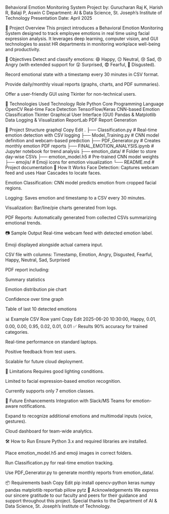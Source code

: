 Behavioral Emotion Monitoring System
Project by: Gurucharan Raj K, Harish R, Balaji P, Aswin C
Department: AI & Data Science, St. Joseph’s Institute of Technology
Presentation Date: April 2025

🧠 Project Overview
This project introduces a Behavioral Emotion Monitoring System designed to track employee emotions in real time using facial expression analysis. It leverages deep learning, computer vision, and GUI technologies to assist HR departments in monitoring workplace well-being and productivity.

🎯 Objectives
Detect and classify emotions: 😄 Happy, 😐 Neutral, 😢 Sad, 😠 Angry (with extended support for 😲 Surprised, 😨 Fearful, 🤢 Disgusted).

Record emotional state with a timestamp every 30 minutes in CSV format.

Provide daily/monthly visual reports (graphs, charts, and PDF summaries).

Offer a user-friendly GUI using Tkinter for non-technical users.

🧪 Technologies Used
Technology	Role
Python	Core Programming Language
OpenCV	Real-time Face Detection
TensorFlow/Keras	CNN-based Emotion Classification
Tkinter	Graphical User Interface (GUI)
Pandas & Matplotlib	Data Logging & Visualization
ReportLab	PDF Report Generation

📁 Project Structure
graphql
Copy
Edit
.
├── Classification.py          # Real-time emotion detection with CSV logging
├── Model_Training.py          # CNN model definition and webcam-based prediction
├── PDF_Generator.py           # Creates monthly emotion PDF reports
├── FINAL_EMOTION_ANALYSIS.ipynb  # Jupyter notebook for trend analysis
├── emotion_data/              # Folder to store day-wise CSVs
├── emotion_model.h5           # Pre-trained CNN model weights
├── emojis/                    # Emoji icons for emotion visualization
└── README.md                  # Project documentation
🚀 How It Works
Face Detection: Captures webcam feed and uses Haar Cascades to locate faces.

Emotion Classification: CNN model predicts emotion from cropped facial regions.

Logging: Saves emotion and timestamp to a CSV every 30 minutes.

Visualization: Bar/line/pie charts generated from logs.

PDF Reports: Automatically generated from collected CSVs summarizing emotional trends.

📷 Sample Output
Real-time webcam feed with detected emotion label.

Emoji displayed alongside actual camera input.

CSV file with columns: Timestamp, Emotion, Angry, Disgusted, Fearful, Happy, Neutral, Sad, Surprised

PDF report including:

Summary statistics

Emotion distribution pie chart

Confidence over time graph

Table of last 10 detected emotions

📊 Example CSV Row
yaml
Copy
Edit
2025-06-20 10:30:00, Happy, 0.01, 0.00, 0.00, 0.95, 0.02, 0.01, 0.01
✅ Results
90% accuracy for trained categories.

Real-time performance on standard laptops.

Positive feedback from test users.

Scalable for future cloud deployment.

🔐 Limitations
Requires good lighting conditions.

Limited to facial expression-based emotion recognition.

Currently supports only 7 emotion classes.

🌟 Future Enhancements
Integration with Slack/MS Teams for emotion-aware notifications.

Expand to recognize additional emotions and multimodal inputs (voice, gestures).

Cloud dashboard for team-wide analytics.

🛠️ How to Run
Ensure Python 3.x and required libraries are installed.

Place emotion_model.h5 and emoji images in correct folders.

Run Classification.py for real-time emotion tracking.

Use PDF_Generator.py to generate monthly reports from emotion_data/.

📦 Requirements
bash
Copy
Edit
pip install opencv-python keras numpy pandas matplotlib reportlab pillow pytz
🙏 Acknowledgements
We express our sincere gratitude to our faculty and peers for their guidance and support throughout this project. Special thanks to the Department of AI & Data Science, St. Joseph’s Institute of Technology.

